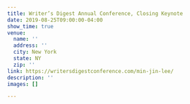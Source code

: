 ```yaml
---
title: Writer’s Digest Annual Conference, Closing Keynote
date: 2019-08-25T09:00:00-04:00
show_time: true
venue:
  name: ''
  address: ''
  city: New York
  state: NY
  zip: ''
link: https://writersdigestconference.com/min-jin-lee/
description: ''
images: []

---
```

